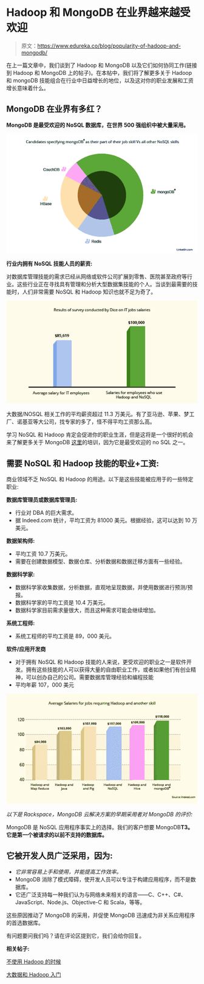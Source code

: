 # Hadoop 和 MongoDB 在业界越来越受欢迎

> 原文：<https://www.edureka.co/blog/popularity-of-hadoop-and-mongodb/>

在上一篇文章中，我们谈到了 Hadoop 和 MongoDB 以及它们如何协同工作(链接到 Hadoop 和 MongoDB 上的帖子)。在本帖中，我们将了解更多关于 Hadoop 和 mongoDB 技能组合在行业中日益增长的地位，以及这对你的职业发展和工资增长意味着什么。

## **MongoDB 在业界有多红？**

**MongoDB 是最受欢迎的 NoSQL 数据库，在世界 500 强组织中被大量采用。**

![MongoDB a popular choice](img/645ccc431692a6b02cc83f19e8832b63.png "MongoDB a popular choice")

**行业内拥有 NoSQL 技能人员的薪资:**

对数据库管理技能的需求已经从网络或软件公司扩展到零售、医院甚至政府等行业。这些行业正在寻找具有管理和分析大型数据集技能的个人。当谈到最需要的技能时，人们非常需要 NoSQL 和 Hadoop 知识也就不足为奇了。

![Dice salary survey of NoSQL Skills](img/5e3f7a5ba037833e089b135692fdb8d4.png "Dice salary survey of NoSQL Skills")

大数据/NOSQL 相关工作的平均薪资超过 11.3 万美元。有了亚马逊、苹果、梦工厂、诺基亚等大公司，找专家的多了，怪不得平均工资那么高。

学习 NoSQL 和 Hadoop 肯定会促进你的职业生涯，但是这将是一个很好的机会来了解更多关于 MongoDB [这里](https://www.edureka.co/mongodb)的培训，因为它是最受欢迎的 no SQL 之一。

## **需要 NoSQL 和 Hadoop 技能的职业+工资:**

商业领域不乏 NoSQL 和 Hadoop 的用途。以下是这些技能被应用于的一些特定职业:

**数据库管理员或数据库管理员:**

*   行业对 DBA 的巨大需求。
*   据 Indeed.com 统计，平均工资为 81000 美元。根据经验，这可以达到 10 万美元。

**数据架构师:**

*   平均工资 10.7 万美元。
*   需要在创建数据模型、数据仓库、分析数据和数据迁移方面有一些经验。

**数据科学家:**

*   数据科学家收集数据，分析数据，直观地呈现数据，并使用数据进行预测/预报。
*   数据科学家的平均工资是 10.4 万美元。
*   数据科学家目前需求量很大，而且这种需求可能会继续增加。

**系统工程师:**

*   系统工程师的平均工资是 89，000 美元。

**软件/应用开发商**

*   对于拥有 NoSQL 和 Hadoop 技能的人来说，更受欢迎的职业之一是软件开发。拥有这些技能的人可以获得大量的自由职业工作，或者如果他们有创业精神，可以创办自己的公司。需要数据库管理经验和编程技能
*   平均年薪 107，000 美元

![Average Salaries for Jobs requiring Hadoop and another skill](img/f11e197252677bc768231825c84790cc.png "Average Salaries for Jobs requiring Hadoop and another skill")

*以下是 Rackspace，MongoDB 云解决方案的早期采用者对 MongoDB 的评价:*

MongoDB 是 NoSQL 应用程序事实上的选择。我们的客户想要 MongoDB**T3。它是第一个被请求的以前不支持的数据库。**

## 它被开发人员广泛采用，因为:

*   *它非常容易上手和使用，并能提高工作效率。*
*   MongoDB 消除了模式障碍，使开发人员可以专注于构建应用程序，而不是数据库。
*   它还广泛支持每一种我们认为与网络未来相关的语言——C、C++、C#、JavaScript、Node.js、Objective-C 和 Scala，等等。

这些原因推动了 MongoDB 的采用，并促使 MongoDB 迅速成为非关系应用程序的首选数据库。

有问题要问我们吗？请在评论区提到它，我们会给你回复。

**相关帖子:**

[不使用 Hadoop 的时候](https://www.edureka.co/blog/videos/5-scenarios-when-to-use-when-not-to-use-hadoop/ "When not to use Hadoop")

[大数据和 Hadoop 入门](https://www.edureka.co/big-data-and-hadoop "When not to use Hadoop")